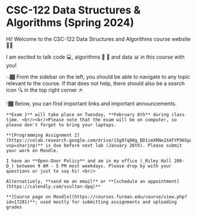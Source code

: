 
# CSC-122 Data Structures & Algorithms (Spring 2024)

Hi! Welcome to the CSC-122 Data Structures and Algorithms course website 👋🏾

I am excited to talk code 💻, algorithms 🔄 🔀 and data 📊 in this course with you!

👈🏾 From the sidebar on the left, you should be able to navigate to any topic relevant to the course. If that does not help, there should also be a search icon 🔍 in the top right corner ↗️

👇🏾 Below, you can find important links and important announcements.

```{important}
**Exam 1** will take place on Tuesday, **February 6th** during class time. <br/><br/>Please note that the exam will be on computer, so please don't forget to bring your laptops.
```

```{important}
**[Programming Assignment 2](https://colab.research.google.com/drive/1Sg07q8Hg_BD1imXRNe2X4FYP965paikq?usp=sharing)** is due before next lab (January 26th). Please submit your work on Moodle.
```

```{tip}
I have an **Open-Door Policy** and am in my office (_Riley Hall 200-D_) between 9 AM - 5 PM most weekdays. Please drop by with your questions or just to say hi! <br/>

Alternatively, **send me an email** or **[schedule an appointment](https://calendly.com/ssultan-dpq)** 
```

```{seealso}
**[Course page on Moodle](https://courses.furman.edu/course/view.php?id=17281)**; used mostly for submitting assignments and uploading grades
```


<!-- 
```{tableofcontents}
``` -->
